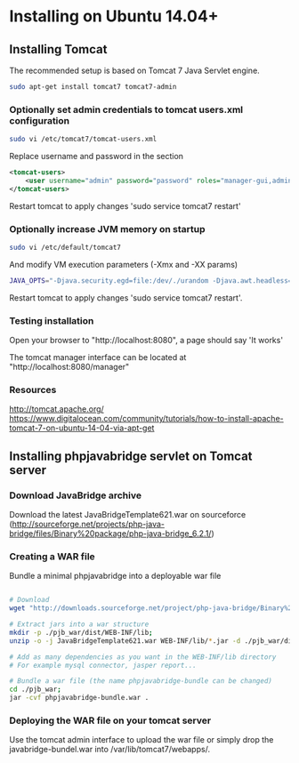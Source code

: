 
# Installing on Ubuntu 14.04+

## Installing Tomcat

The recommended setup is based on Tomcat 7 Java Servlet engine. 
 

```bash
sudo apt-get install tomcat7 tomcat7-admin
```

### Optionally set admin credentials to tomcat users.xml configuration

```bash
sudo vi /etc/tomcat7/tomcat-users.xml
```

Replace username and password in the <tomcat-users> section

```xml
<tomcat-users>
    <user username="admin" password="password" roles="manager-gui,admin-gui"/>
</tomcat-users>
```

Restart tomcat to apply changes 'sudo service tomcat7 restart'

### Optionally increase JVM memory on startup

```bash
sudo vi /etc/default/tomcat7
```

And modify VM execution parameters (-Xmx and -XX params)

```bash
JAVA_OPTS="-Djava.security.egd=file:/dev/./urandom -Djava.awt.headless=true -Xmx512m -XX:MaxPermSize=256m -XX:+UseConcMarkSweepGC"
```

Restart tomcat to apply changes 'sudo service tomcat7 restart'.

### Testing installation

Open your browser to "http://localhost:8080", a page should say 'It works'

The tomcat manager interface can be located at "http://localhost:8080/manager"


### Resources

http://tomcat.apache.org/
https://www.digitalocean.com/community/tutorials/how-to-install-apache-tomcat-7-on-ubuntu-14-04-via-apt-get


## Installing phpjavabridge servlet on Tomcat server

### Download JavaBridge archive

Download the latest JavaBridgeTemplate621.war on sourceforce (http://sourceforge.net/projects/php-java-bridge/files/Binary%20package/php-java-bridge_6.2.1/)

### Creating a WAR file

Bundle a minimal phpjavabridge into a deployable war file

```bash

# Download 
wget "http://downloads.sourceforge.net/project/php-java-bridge/Binary%20package/php-java-bridge_6.2.1/JavaBridgeTemplate621.war?r=http%3A%2F%2Fsourceforge.net%2Fprojects%2Fphp-java-bridge%2Ffiles%2FBinary%2520package%2Fphp-java-bridge_6.2.1%2F&ts=1415114437&use_mirror=softlayer-ams" -O JavaBridgeTemplate621.war;

# Extract jars into a war structure
mkdir -p ./pjb_war/dist/WEB-INF/lib;
unzip -o -j JavaBridgeTemplate621.war WEB-INF/lib/*.jar -d ./pjb_war/dist/WEB-INF/lib;

# Add as many dependencies as you want in the WEB-INF/lib directory
# For example mysql connector, jasper report...

# Bundle a war file (the name phpjavabridge-bundle can be changed)
cd ./pjb_war;
jar -cvf phpjavabridge-bundle.war .
```

### Deploying the WAR file on your tomcat server

Use the tomcat admin interface to upload the war file or simply drop the javabridge-bundel.war into /var/lib/tomcat7/webapps/.

